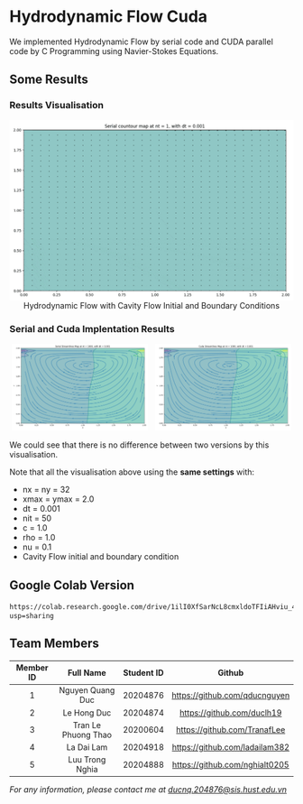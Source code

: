 # Hydrodynamic Flow Cuda
We implemented Hydrodynamic Flow by serial code and CUDA parallel code by C Programming using Navier-Stokes Equations.
## Some Results

### Results Visualisation


<span class="img_container center" style="display: block;">
    <img alt="test" src="figures/visualisation_compressed.gif" style="display:block; margin-left: auto; margin-right: auto;" title="Hydrodynamic Flow with Cavity Flow Initial and Boundary Conditions" />
    <span class="img_caption" style="display: block; text-align: center;">Hydrodynamic Flow with Cavity Flow Initial and Boundary Conditions</span>
</span>

### Serial and Cuda Implentation Results 


<p align="center">
  <img alt="Serial Version" src="figures/streamline_Serial.png" width="48%">
&nbsp; 
  <img alt="Cuda Version" src="figures/streamline_Cuda.png" width="48%">
</p>

We could see that there is no difference between two versions by this visualisation.


Note that all the visualisation above using the **same settings** with:

- nx = ny = 32
- xmax = ymax = 2.0
- dt = 0.001
- nit = 50
- c = 1.0
- rho = 1.0
- nu = 0.1
- Cavity Flow initial and boundary condition 

## Google Colab Version

```
https://colab.research.google.com/drive/1ilI0XfSarNcL8cmxldoTFIiAHviu_4Y0?usp=sharing
```

## Team Members


| Member ID | Full Name       | Student ID    |  Github|
| :--:|    :---:              |   :---:       | :---:|
| 1   | Nguyen Quang Duc      | 20204876      |https://github.com/qducnguyen|
| 2   | Le Hong Duc           | 20204874      |https://github.com/duclh19 |
| 3   | Tran Le Phuong Thao   | 20200604      |https://github.com/TranafLee |
| 4   | La Dai Lam            | 20204918      |https://github.com/ladailam382 |
| 5   | Luu Trong Nghia       | 20204888      |https://github.com/nghialt0205 |

*For any information, please contact me at ducnq.204876@sis.hust.edu.vn*
